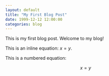 ```yaml
---
layout: default
title: "My First Blog Post"
date: 1999-12-12 12:00:00
categories: blog
---
```


This is my first blog post. Welcome to my blog! 

This is an inline equation: $x = y$.

This is a numbered equation:

$$\begin{equation}
x = y
\end{equation}$$